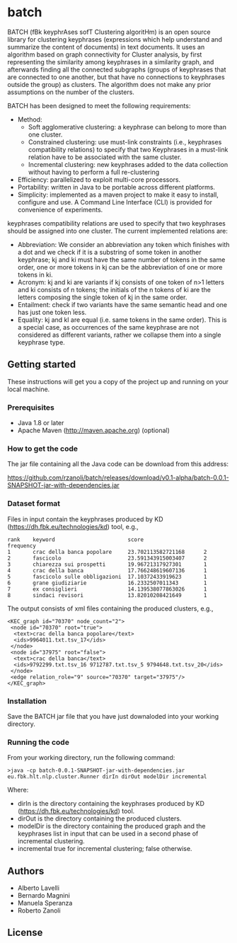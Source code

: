 # batch

BATCH (fBk keyphrAses sofT Clustering algoritHm) is an open source library for clustering keyphrases (expressions which help understand and summarize the content of documents) in text documents. It uses an algorithm based on graph connectivity for Cluster analysis, by first representing the similarity among keyphrases in a similarity graph, and afterwards finding all the connected subgraphs (groups of keyphrases that are connected to one another, but that have no connections to keyphrases outside the group) as clusters. The algorithm does not make any prior assumptions on the number of the clusters.

BATCH has been designed to meet the following requirements:

- Method: 
  - Soft agglomerative clustering: a keyphrase can belong to more than one cluster.
  - Constrained clustering: use must-link constraints (i.e., keyphrases compatibility relations) to specify that two Keyphrases in a must-link relation have to be associated with the same cluster.
  - Incremental clustering: new keyphrases added to the data collection without having to perform a full re-clustering
- Efficiency: parallelized to exploit multi-core processors. 
- Portability: written in Java to be portable across different platforms.
- Simplicity:  implemented as a maven project to make it easy to install, configure and use. A Command Line Interface (CLI) is provided for convenience of experiments.

keyphrases compatibility relations are used to specify that two keyphrases should be assigned into one cluster. The current implemented relations are:
- Abbreviation: We consider an abbreviation any token which finishes with a dot and we check if it is a substring of some 
  token in another keyphrase; kj and ki must have the same number of tokens in the same order, one or more tokens 
  in kj can be the abbreviation of one or more tokens in ki.
- Acronym: kj and ki are variants if kj consists of one token of n>1 letters and ki consists of n tokens; the initials of the n tokens of ki are the letters composing the single token of kj in the same order.
- Entailment: check if two variants have the same semantic head and one has just one token less.
- Equality: kj and kl are equal (i.e. same tokens in the same order). This is a special case, as occurrences of the same keyphrase are not considered as different variants, rather we collapse them into a single keyphrase type.

## Getting started

These instructions will get you a copy of the project up and running on your local machine.

### Prerequisites

- Java 1.8 or later
- Apache Maven (http://maven.apache.org) (optional)

### How to get the code

The jar file containing all the Java code can be download from this address: 

https://github.com/rzanoli/batch/releases/download/v0.1-alpha/batch-0.0.1-SNAPSHOT-jar-with-dependencies.jar


### Dataset format

Files in input contain the keyphrases produced by KD (https://dh.fbk.eu/technologies/kd) tool, e.g.,
```
rank    keyword                       score                   frequency
1       crac della banca popolare     23.702113582721168      2
2       fascicolo                     23.591343915003407      2
3       chiarezza sui prospetti       19.96721317927301       1
4       crac della banca              17.766248619607136      1
5       fascicolo sulle obbligazioni  17.10372433919623       1
6       grane giudiziarie             16.2332507011343        1
7       ex consiglieri                14.139538077863026      1
8       sindaci revisori              13.82010208421649       1
```

The output consists of xml files containing the produced clusters, e.g.,
```
<KEC_graph id="70370" node_count="2">
 <node id="70370" root="true">
  <text>crac della banca popolare</text>
  <ids>9964011.txt.tsv_17</ids>
 </node>
 <node id="37975" root="false">
  <text>crac della banca</text>
  <ids>9792299.txt.tsv_16 9712787.txt.tsv_5 9794648.txt.tsv_20</ids>
 </node>
 <edge relation_role="9" source="70370" target="37975"/>
</KEC_graph>
```

### Installation

Save the BATCH jar file that you have just downaloded into your working directory.

### Running the code

From your working directory, run the following command:

```>java -cp batch-0.0.1-SNAPSHOT-jar-with-dependencies.jar eu.fbk.hlt.nlp.cluster.Runner dirIn dirOut modelDir incremental```

Where: 
- dirIn is the directory containing the keyphrases produced by KD (https://dh.fbk.eu/technologies/kd) tool.
- dirOut is the directory containing the produced clusters.
- modelDir is the directory containing the produced graph and the keyphrases list in input that can be used in a second phase of incremental clustering.
- incremental true for incremental clustering; false otherwise.

## Authors

- Alberto Lavelli
- Bernardo Magnini
- Manuela Speranza
- Roberto Zanoli

## License

